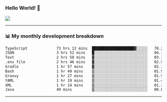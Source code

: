 ### Hello World! 👋

<a>
  <img align="center" src="https://github-readme-stats.vercel.app/api?username=megatunger&count_private=true&include_all_commits=true&bg_color=30,56CCF2,2F80ED&title_color=fff&text_color=fff" />
</a>

------
### 📊 My monthly development breakdown

<!--START_SECTION:waka-->

```txt
TypeScript             73 hrs 12 mins  ███████████████████▓░░░░░   78.28 %
JSON                   3 hrs 52 mins   █░░░░░░░░░░░░░░░░░░░░░░░░   04.14 %
Text                   2 hrs 58 mins   ▓░░░░░░░░░░░░░░░░░░░░░░░░   03.18 %
.env file              2 hrs 46 mins   ▓░░░░░░░░░░░░░░░░░░░░░░░░   02.97 %
Gradle                 1 hr 57 mins    ▓░░░░░░░░░░░░░░░░░░░░░░░░   02.10 %
Bash                   1 hr 49 mins    ▒░░░░░░░░░░░░░░░░░░░░░░░░   01.96 %
Groovy                 1 hr 27 mins    ▒░░░░░░░░░░░░░░░░░░░░░░░░   01.57 %
YAML                   1 hr 19 mins    ▒░░░░░░░░░░░░░░░░░░░░░░░░   01.42 %
XML                    1 hr 14 mins    ▒░░░░░░░░░░░░░░░░░░░░░░░░   01.33 %
Java                   49 mins         ▒░░░░░░░░░░░░░░░░░░░░░░░░   00.88 %
```

<!--END_SECTION:waka-->

------
